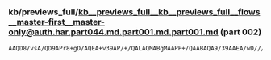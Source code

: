### kb/previews_full/kb__previews_full__kb__previews_full__flows__master-first__master-only@auth.har.part044.md.part001.md.part001.md (part 002)

```md
AAQD8/vsA/QD9APr8+gD/AQEA+v39AP/+/QALAQMABgMAAPP+/QAABAQA9/39AAEA/wD///8AAgEBAAIDAwD9/f0A////AAIBAQAEAQMABQECAAcBAgAA//8A/
```

```
